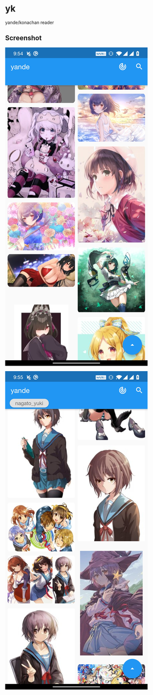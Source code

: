 # yk

yande/konachan reader

## Screenshot

![Screenshot1](https://raw.githubusercontent.com/0fv/yk/master/screenshot/Screenshot1.jpg)

![Screenshot2](https://raw.githubusercontent.com/0fv/yk/master/screenshot/Screenshot2.jpg)
